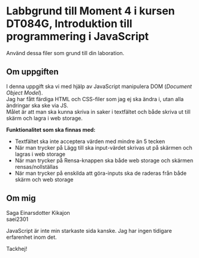 # Labbgrund till Moment 4 i kursen DT084G, Introduktion till programmering i JavaScript
Använd dessa filer som grund till din laboration.


## Om uppgiften 
I denna uppgift ska vi med hjälp av JavaScript manipulera DOM (*Document Object Model*).  
Jag har fått färdiga HTML och CSS-filer som jag ej ska ändra i, utan alla ändringar ska ske via JS.  
Målet är att man ska kunna skriva in saker i textfältet och både skriva ut till skärm och lagra i web storage.  

**Funktionalitet som ska finnas med:**
- Textfältet ska inte acceptera värden med mindre än 5 tecken  
- När man trycker på Lägg till ska input-värdet skrivas ut på skärmen och lagras i web storage  
- När man trycker på Rensa-knappen ska både web storage och skärmen rensas/nollställas  
- När man trycker på enskilda att göra-inputs ska de raderas från både skärm och web storage  
  
## Om mig  
Saga Einarsdotter Kikajon  
saei2301  

JavaScript är inte min starkaste sida kanske. Jag har ingen tidigare erfarenhet inom det.  

Tackhej!